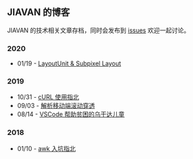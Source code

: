 ## JIAVAN 的博客

JIAVAN 的技术相关文章存档，同时会发布到 [issues](https://github.com/Jiavan/blog/issues) 欢迎一起讨论。

### 2020

-   01/19 - [LayoutUnit & Subpixel Layout](https://github.com/Jiavan/blog/issues/5)

### 2019

-   10/31 - [cURL 使用指北](https://github.com/Jiavan/blog/issues/4)
-   09/03 - [解析移动端滚动穿透](https://github.com/Jiavan/blog/issues/2)
-   08/14 - [VSCode 帮助贫困的乌干达儿童](https://github.com/Jiavan/blog/issues/3)

### 2018

-   01/10 - [awk 入坑指北 ](https://github.com/Jiavan/blog/issues/1)

